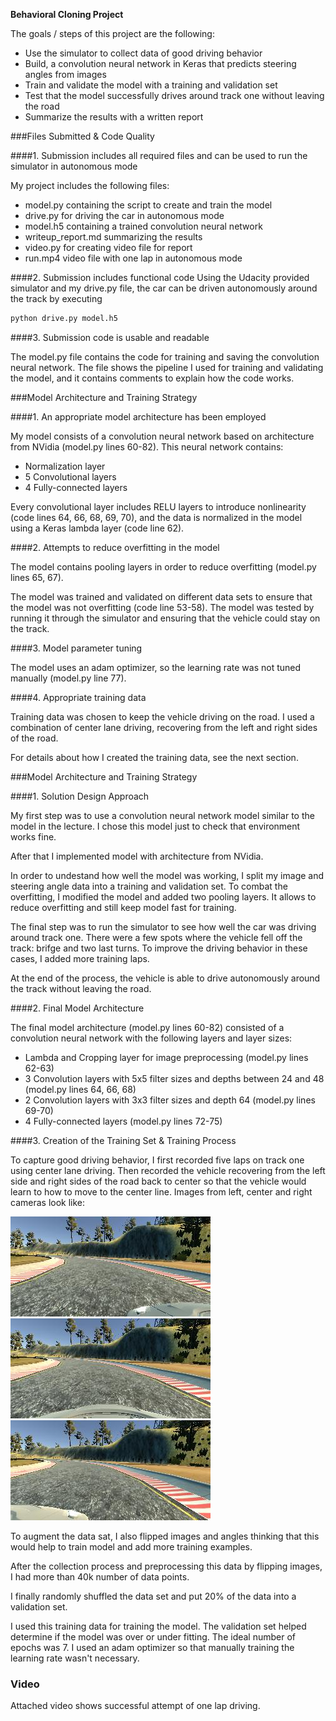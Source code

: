 **Behavioral Cloning Project**

The goals / steps of this project are the following:
* Use the simulator to collect data of good driving behavior
* Build, a convolution neural network in Keras that predicts steering angles from images
* Train and validate the model with a training and validation set
* Test that the model successfully drives around track one without leaving the road
* Summarize the results with a written report


[//]: # (Image References)

[image1]: ./examples/left.jpg "Left"
[image2]: ./examples/center.jpg "Center"
[image3]: ./examples/right.jpg "Right"

###Files Submitted & Code Quality

####1. Submission includes all required files and can be used to run the simulator in autonomous mode

My project includes the following files:
* model.py containing the script to create and train the model
* drive.py for driving the car in autonomous mode
* model.h5 containing a trained convolution neural network 
* writeup_report.md summarizing the results
* video.py for creating video file for report
* run.mp4 video file with one lap in autonomous mode

####2. Submission includes functional code
Using the Udacity provided simulator and my drive.py file, the car can be driven autonomously around the track by executing 
```sh
python drive.py model.h5
```

####3. Submission code is usable and readable

The model.py file contains the code for training and saving the convolution neural network. The file shows the pipeline I used for training and validating the model, and it contains comments to explain how the code works.

###Model Architecture and Training Strategy

####1. An appropriate model architecture has been employed

My model consists of a convolution neural network based on architecture from NVidia (model.py lines 60-82).
This neural network contains:
* Normalization layer
* 5 Convolutional layers
* 4 Fully-connected layers

Every convolutional layer includes RELU layers to introduce nonlinearity (code lines 64, 66, 68, 69, 70), and the data is normalized in the model using a Keras lambda layer (code line 62). 

####2. Attempts to reduce overfitting in the model

The model contains pooling layers in order to reduce overfitting (model.py lines 65, 67). 

The model was trained and validated on different data sets to ensure that the model was not overfitting (code line 53-58). The model was tested by running it through the simulator and ensuring that the vehicle could stay on the track.

####3. Model parameter tuning

The model uses an adam optimizer, so the learning rate was not tuned manually (model.py line 77).

####4. Appropriate training data

Training data was chosen to keep the vehicle driving on the road. I used a combination of center lane driving, recovering from the left and right sides of the road. 

For details about how I created the training data, see the next section. 

###Model Architecture and Training Strategy

####1. Solution Design Approach

My first step was to use a convolution neural network model similar to the model in the lecture. I chose this model just to check that environment works fine.

After that I implemented model with architecture from NVidia.

In order to undestand how well the model was working, I split my image and steering angle data into a training and validation set. To combat the overfitting, I modified the model and added two pooling layers. It allows to reduce overfitting and still keep model fast for training.

The final step was to run the simulator to see how well the car was driving around track one. There were a few spots where the vehicle fell off the track: brifge and two last turns. To improve the driving behavior in these cases, I added more training laps.

At the end of the process, the vehicle is able to drive autonomously around the track without leaving the road.

####2. Final Model Architecture

The final model architecture (model.py lines 60-82) consisted of a convolution neural network with the following layers and layer sizes:
* Lambda and Cropping layer for image preprocessing (model.py lines 62-63)
* 3 Convolution layers with 5x5 filter sizes and depths between 24 and 48 (model.py lines 64, 66, 68)
* 2 Convolution layers with 3x3 filter sizes and depth 64 (model.py lines 69-70) 
* 4 Fully-connected layers (model.py lines 72-75) 

####3. Creation of the Training Set & Training Process

To capture good driving behavior, I first recorded five laps on track one using center lane driving. Then recorded the vehicle recovering from the left side and right sides of the road back to center so that the vehicle would learn to how to move to the center line. Images from left, center and right cameras look like:

![alt text][image1]
![alt text][image2]
![alt text][image3]

To augment the data sat, I also flipped images and angles thinking that this would help to train model and add more training examples.

After the collection process and preprocessing this data by flipping images, I had more than 40k number of data points.

I finally randomly shuffled the data set and put 20% of the data into a validation set. 

I used this training data for training the model. The validation set helped determine if the model was over or under fitting. The ideal number of epochs was 7. I used an adam optimizer so that manually training the learning rate wasn't necessary.

### Video

Attached video shows successful attempt of one lap driving.
